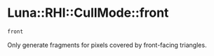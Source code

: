 # Luna::RHI::CullMode::front

```c++
front
```

Only generate fragments for pixels covered by front-facing triangles. 

